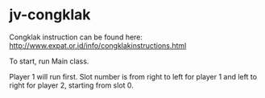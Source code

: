 # jv-congklak

Congklak instruction can be found here: http://www.expat.or.id/info/congklakinstructions.html

To start, run Main class.

Player 1 will run first.
Slot number is from right to left for player 1 and left to right for player 2, starting from slot 0.